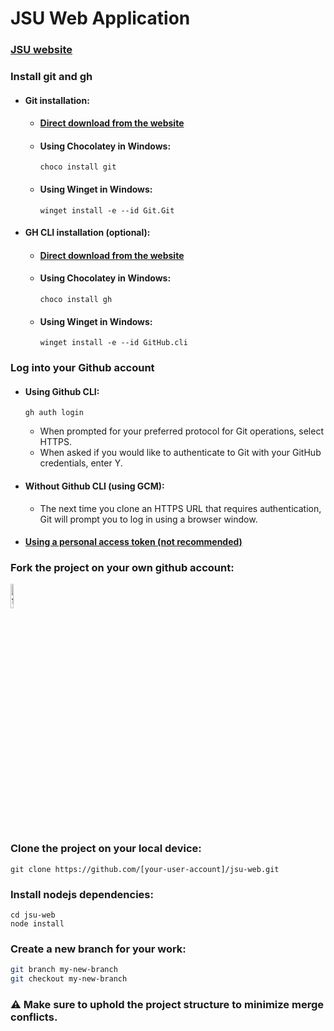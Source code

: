 # JSU Web Application
### [JSU website](https://jsu.ac.ir)

### Install git and gh
- #### Git installation:
    - #### [Direct download from the website](https://git-scm.com/downloads)
    - #### Using Chocolatey in Windows:
        ```
        choco install git
        ```
    - #### Using Winget in Windows:
        ```
        winget install -e --id Git.Git
        ```
- #### GH CLI installation (optional):

    - #### [Direct download from the website](https://cli.github.com/)

    - #### Using Chocolatey in Windows:
        ```
        choco install gh
        ```
    - #### Using Winget in Windows:
        ```
        winget install -e --id GitHub.cli
        ```

### Log into your Github account

- #### Using Github CLI:
    ```
    gh auth login
    ```
    - When prompted for your preferred protocol for Git operations, select HTTPS.
    - When asked if you would like to authenticate to Git with your GitHub credentials, enter Y.

- #### Without Github CLI (using GCM):
    - The next time you clone an HTTPS URL that requires authentication, Git will prompt you to log in using a browser window. 

- #### [Using a personal access token (not recommended)](https://docs.github.com/en/authentication/keeping-your-account-and-data-secure/managing-your-personal-access-tokens)

### Fork the project on your own github account:

<img src="https://github.com/s-ras/jsu-web/blob/b998a1494a9efabf205a83eaf8165d59c5f97c99/assets/fork_button.png" alt="fork button" width="10%" height="auto">

### Clone the project on your local device:
```
git clone https://github.com/[your-user-account]/jsu-web.git
```

### Install nodejs dependencies:
```
cd jsu-web
node install
```
### Create a new branch for your work:
```bash
git branch my-new-branch
git checkout my-new-branch
```
### ⚠️ Make sure to uphold the project structure to minimize merge conflicts.